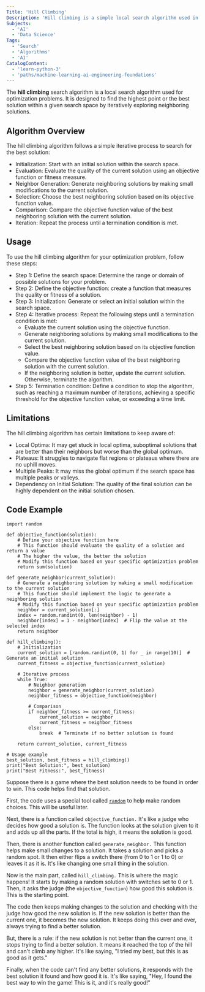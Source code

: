 ```yaml
---
Title: 'Hill Climbing'
Description: 'Hill climbing is a simple local search algorithm used in optimization problems. It is inspired by the metaphor of climbing a hill to reach the peak.'
Subjects:
  - 'AI'
  - 'Data Science'
Tags:
  - 'Search'
  - 'Algorithms'
  - 'AI'
CatalogContent:
  - 'learn-python-3'
  - 'paths/machine-learning-ai-engineering-foundations'
---
```


The **hill climbing** search algorithm is a local search algorithm used for optimization problems. It is designed to find the highest point or the best solution within a given search space by iteratively exploring neighboring solutions.

## Algorithm Overview

The hill climbing algorithm follows a simple iterative process to search for the best solution:

- Initialization: Start with an initial solution within the search space.
- Evaluation: Evaluate the quality of the current solution using an objective function or fitness measure.
- Neighbor Generation: Generate neighboring solutions by making small modifications to the current solution.
- Selection: Choose the best neighboring solution based on its objective function value.
- Comparison: Compare the objective function value of the best neighboring solution with the current solution.
- Iteration: Repeat the process until a termination condition is met.

## Usage

To use the hill climbing algorithm for your optimization problem, follow these steps:

- Step 1: Define the search space: Determine the range or domain of possible solutions for your problem.
- Step 2: Define the objective function: create a function that measures the quality or fitness of a solution.
- Step 3: Initialization: Generate or select an initial solution within the search space.
- Step 4: Iterative process: Repeat the following steps until a termination condition is met:
  - Evaluate the current solution using the objective function.
  - Generate neighboring solutions by making small modifications to the current solution.
  - Select the best neighboring solution based on its objective function value.
  - Compare the objective function value of the best neighboring solution with the current solution.
  - If the neighboring solution is better, update the current solution. Otherwise, terminate the algorithm.
- Step 5: Termination condition: Define a condition to stop the algorithm, such as reaching a maximum number of iterations, achieving a specific threshold for the objective function value, or exceeding a time limit.

## Limitations

The hill climbing algorithm has certain limitations to keep aware of:

- Local Optima: It may get stuck in local optima, suboptimal solutions that are better than their neighbors but worse than the global optimum.
- Plateaus: It struggles to navigate flat regions or plateaus where there are no uphill moves.
- Multiple Peaks: It may miss the global optimum if the search space has multiple peaks or valleys.
- Dependency on Initial Solution: The quality of the final solution can be highly dependent on the initial solution chosen.

## Code Example

```pseudo
import random

def objective_function(solution):
    # Define your objective function here
    # This function should evaluate the quality of a solution and return a value
    # The higher the value, the better the solution
    # Modify this function based on your specific optimization problem
    return sum(solution)

def generate_neighbor(current_solution):
    # Generate a neighboring solution by making a small modification to the current solution
    # This function should implement the logic to generate a neighboring solution
    # Modify this function based on your specific optimization problem
    neighbor = current_solution[:]
    index = random.randint(0, len(neighbor) - 1)
    neighbor[index] = 1 - neighbor[index]  # Flip the value at the selected index
    return neighbor

def hill_climbing():
    # Initialization
    current_solution = [random.randint(0, 1) for _ in range(10)]  # Generate an initial solution
    current_fitness = objective_function(current_solution)

    # Iterative process
    while True:
        # Neighbor generation
        neighbor = generate_neighbor(current_solution)
        neighbor_fitness = objective_function(neighbor)

        # Comparison
        if neighbor_fitness >= current_fitness:
            current_solution = neighbor
            current_fitness = neighbor_fitness
        else:
            break  # Terminate if no better solution is found

    return current_solution, current_fitness

# Usage example
best_solution, best_fitness = hill_climbing()
print("Best Solution:", best_solution)
print("Best Fitness:", best_fitness)
```
Suppose there is a game where the best solution needs to be found in order to win. This code helps find that solution.

First, the code uses a special tool called [`random`](https://www.codecademy.com/resources/docs/python/random-module) to help make random choices. This will be useful later.

Next, there is a function called `objective_function.` It's like a judge who decides how good a solution is. The function looks at the solution given to it and adds up all the parts. If the total is high, it means the solution is good.

Then, there is another function called `generate_neighbor.` This function helps make small changes to a solution. It takes a solution and picks a random spot. It then either flips a switch there (from 0 to 1 or 1 to 0) or leaves it as it is. It's like changing one small thing in the solution.

Now is the main part, called `hill_climbing.` This is where the magic happens! It starts by making a random solution with switches set to 0 or 1. Then, it asks the judge (the `objective_function`) how good this solution is. This is the starting point.

The code then keeps making changes to the solution and checking with the judge how good the new solution is. If the new solution is better than the current one, it becomes the new solution. It keeps doing this over and over, always trying to find a better solution.

But, there is a rule: if the new solution is not better than the current one, it stops trying to find a better solution. It means it reached the top of the hill and can't climb any higher. It's like saying, "I tried my best, but this is as good as it gets."

Finally, when the code can't find any better solutions, it responds with the best solution it found and how good it is. It's like saying, "Hey, I found the best way to win the game! This is it, and it's really good!"

